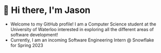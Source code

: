 # 👋 Hi there, I'm Jason

- Welcome to my GitHub profile! I am a Computer Science student at the University of Waterloo interested in exploring all the different areas of software development!
- Currently, I am an incoming Software Engineering Intern @ Snowflake for Spring 2023

